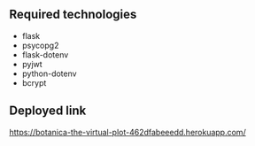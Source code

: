 ## Required technologies
- flask
- psycopg2
- flask-dotenv
- pyjwt
- python-dotenv
- bcrypt

## Deployed link
https://botanica-the-virtual-plot-462dfabeeedd.herokuapp.com/